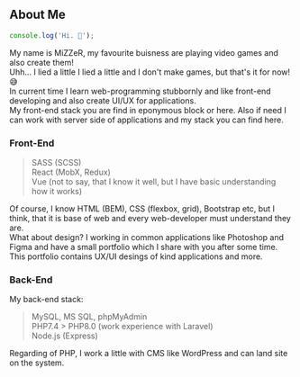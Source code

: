 ## About Me
```js
console.log('Hi. 👋');
```
My name is MiZZeR, my favourite buisness are playing video games and also create them!  
Uhh... I lied a little I lied a little and I don't make games, but that's it for now! 😅  
In current time I learn web-programming stubbornly and like front-end developing and also create UI/UX for applications.  
My front-end stack you are find in eponymous block or here.
Also if need I can work with server side of applications and my stack you can find here.

### Front-End
> SASS (SCSS)  
> React (MobX, Redux)  
> Vue (not to say, that I know it well, but I have basic understanding how it works)
  
Of course, I know HTML (BEM), CSS (flexbox, grid), Bootstrap etc, but I think, that it is base of web and every web-developer must understand they are.   
What about design? I working in common applications like Photoshop and Figma and have a small portfolio which I share with you after some time. This portfolio contains UX/UI desings of kind applications and more.

### Back-End
My back-end stack:
> MySQL, MS SQL, phpMyAdmin  
> PHP7.4 > PHP8.0 (work experience with Laravel)  
> Node.js (Express)
   
Regarding of PHP, I work a little with CMS like WordPress and can land site on the system.
